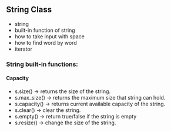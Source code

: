## String Class

- string
- built-in function of string
- how to take input with space
- how to find word by word
- iterator

### String built-in functions:

#### Capacity

- s.size() -> returns the size of the string.
- s.max_size() -> returns the maximum size that string can hold.
- s.capacity() -> returns current available capacity of the string.
- s.clear() -> clear the string.
- s.empty() -> return true/false if the string is empty
- s.resize() -> change the size of the string.

